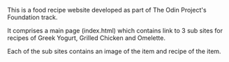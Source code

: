 This is a food recipe website developed as part of The Odin Project's Foundation track.

It comprises a main page (index.html) which contains link to 3 sub sites for recipes of Greek Yogurt, Grilled Chicken and Omelette.

Each of the sub sites contains an image of the item and recipe of the item.